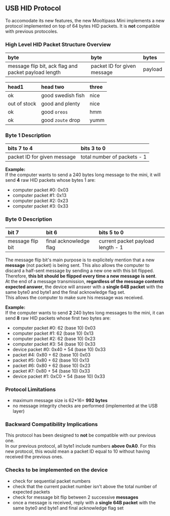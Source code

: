 ## [](#header-1) USB HID Protocol
To accomodate its new features, the new Mooltipass Mini implements a new protocol implemented on top of 64 bytes HID packets. It is **not** compatible with previous protocoles.   
   
### [](#header-3) High Level HID Packet Structure Overview
| byte                                                 | byte                        | bytes     |
|:-----------------------------------------------------|:----------------------------|:----------|
| message flip bit, ack flag and packet payload length | packet ID for given message | payload   |
  
    
| head1        | head two          | three |
|:-------------|:------------------|:------|
| ok           | good swedish fish | nice  |
| out of stock | good and plenty   | nice  |
| ok           | good `oreos`      | hmm   |
| ok           | good `zoute` drop | yumm  |
   
### [](#header-3) Byte 1 Description
| bits 7 to 4                 | bits 3 to 0                 |
|:----------------------------|:----------------------------|
| packet ID for given message | total number of packets - 1 |
  
**Example:**  
If the computer wants to send a 240 bytes long message to the mini, it will send **4** raw HID packets whose bytes 1 are:  
- computer packet #0: 0x03  
- computer packet #1: 0x13  
- computer packet #2: 0x23  
- computer packet #3: 0x33  
   
### [](#header-3) Byte 0 Description
| bit 7            | bit 6                  | bits 5 to 0                       |
|:-----------------|:-----------------------|:----------------------------------|
| message flip bit | final acknowledge flag | current packet payload length - 1 |
  
The message flip bit's main purpose is to explicitely mention that a new **message** (not packet) is being sent. This also allows the computer to discard a half-sent message by sending a new one with this bit flipped.  
Therefore, **this bit should be flipped every time a new message is sent**.  
At the end of a message transmission, **regardless of the message contents expected answer**, the device will answer with a **single 64B packet** with the same byte0 and byte1 and the final acknowledge flag set.  
This allows the computer to make sure his message was received.  
  
**Example:**  
If the computer wants to send **2** 240 bytes long messages to the mini, it can send **8** raw HID packets whose first two bytes are:  
- computer packet #0: 62 (base 10) 0x03    
- computer packet #1: 62 (base 10) 0x13     
- computer packet #2: 62 (base 10) 0x23      
- computer packet #3: 54 (base 10) 0x33   
- device packet #0: 0x40 + 54 (base 10) 0x33 
- packet #4: 0x80 + 62 (base 10) 0x03    
- packet #5: 0x80 + 62 (base 10) 0x13     
- packet #6: 0x80 + 62 (base 10) 0x23      
- packet #7: 0x80 + 54 (base 10) 0x33    
- device packet #1: 0xC0 + 54 (base 10) 0x33
  
### [](#header-3) Protocol Limitations
- maximum message size is 62*16= **992 bytes**  
- no message integrity checks are performed (implemented at the USB layer)
   
### [](#header-3) Backward Compatibility Implications
This protocol has been designed to **not** be compatible with our previous one.  
In our previous protocol, all byte1 include numbers **above 0xA0**. For this new protocol, this would mean a packet ID equal to 10 without having received the previous ones.  

### [](#header-3) Checks to be implemented on the device
- check for sequential packet numbers  
- check that the current packet number isn't above the total number of expected packets  
- check for message bit flip between 2 successive **messages**  
- once a message is received, reply with a **single 64B packet** with the same byte0 and byte1 and final acknowledge flag set  
